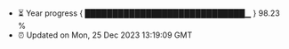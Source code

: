 - ⏳ Year progress { █████████████████████████████▁ } 98.23 %
- ⏰ Updated on Mon, 25 Dec 2023 13:19:09 GMT

